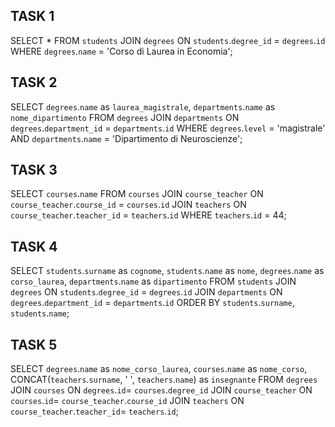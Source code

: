 ## TASK 1
SELECT *
FROM `students`
JOIN `degrees` ON `students`.`degree_id` = `degrees`.`id`
WHERE `degrees`.`name` = 'Corso di Laurea in Economia';

## TASK 2
SELECT `degrees`.`name` as `laurea_magistrale`, `departments`.`name` as `nome_dipartimento`
FROM `degrees`
JOIN `departments` ON `degrees`.`department_id` = `departments`.`id`
WHERE `degrees`.`level` = 'magistrale'
AND `departments`.`name` = 'Dipartimento di Neuroscienze';

## TASK 3
SELECT `courses`.`name`
FROM `courses`
JOIN `course_teacher` ON `course_teacher`.`course_id` = `courses`.`id`
JOIN `teachers` ON `course_teacher`.`teacher_id` = `teachers`.`id`
WHERE `teachers`.`id` = 44;

## TASK 4
SELECT `students`.`surname` as `cognome`, 
`students`.`name` as `nome`,
`degrees`.`name` as `corso_laurea`,
`departments`.`name` as `dipartimento`
FROM `students`
JOIN `degrees` ON `students`.`degree_id` = `degrees`.`id`
JOIN `departments` ON `degrees`.`department_id` = `departments`.`id`
ORDER BY `students`.`surname`, `students`.`name`;

## TASK 5
SELECT `degrees`.`name` as `nome_corso_laurea`,
`courses`.`name` as `nome_corso`,
CONCAT(`teachers`.`surname`, ' ', `teachers`.`name`) as `insegnante`
FROM `degrees`
JOIN `courses` ON `degrees`.`id`= `courses`.`degree_id`
JOIN `course_teacher` ON `courses`.`id`= `course_teacher`.`course_id`
JOIN `teachers` ON `course_teacher`.`teacher_id`= `teachers`.`id`;